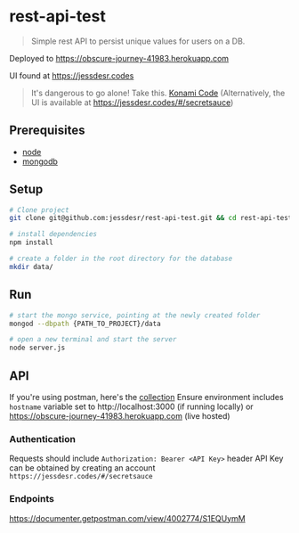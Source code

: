 # rest-api-test

> Simple rest API to persist unique values for users on a DB.

Deployed to https://obscure-journey-41983.herokuapp.com

UI found at https://jessdesr.codes
> It's dangerous to go alone! Take this. [Konami Code](https://en.wikipedia.org/wiki/Konami_Code)
> (Alternatively, the UI is available at https://jessdesr.codes/#/secretsauce)

## Prerequisites

* [node](https://nodejs.org/en/download/)
* [mongodb](https://docs.mongodb.com/manual/tutorial/install-mongodb-on-os-x/)

## Setup

``` bash
# Clone project
git clone git@github.com:jessdesr/rest-api-test.git && cd rest-api-test

# install dependencies
npm install

# create a folder in the root directory for the database
mkdir data/
```

## Run

```bash
# start the mongo service, pointing at the newly created folder
mongod --dbpath {PATH_TO_PROJECT}/data

# open a new terminal and start the server
node server.js
```

## API
If you're using postman, here's the [collection](https://www.getpostman.com/collections/3f4421b5a41c77ef079a)
Ensure environment includes `hostname` variable set to http://localhost:3000 (if running locally) or https://obscure-journey-41983.herokuapp.com (live hosted)

### Authentication
Requests should include `Authorization: Bearer <API Key>` header
API Key can be obtained by creating an account `https://jessdesr.codes/#/secretsauce`

### Endpoints
https://documenter.getpostman.com/view/4002774/S1EQUymM
